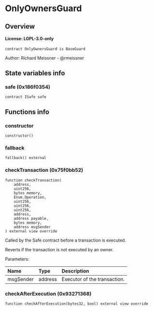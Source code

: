 # OnlyOwnersGuard

## Overview

#### License: LGPL-3.0-only

```solidity
contract OnlyOwnersGuard is BaseGuard
```

Author: Richard Meissner - @rmeissner
## State variables info

### safe (0x186f0354)

```solidity
contract ISafe safe
```


## Functions info

### constructor

```solidity
constructor()
```


### fallback

```solidity
fallback() external
```


### checkTransaction (0x75f0bb52)

```solidity
function checkTransaction(
    address,
    uint256,
    bytes memory,
    Enum.Operation,
    uint256,
    uint256,
    uint256,
    address,
    address payable,
    bytes memory,
    address msgSender
) external view override
```

Called by the Safe contract before a transaction is executed.

Reverts if the transaction is not executed by an owner.


Parameters:

| Name      | Type    | Description                  |
| :-------- | :------ | :--------------------------- |
| msgSender | address | Executor of the transaction. |

### checkAfterExecution (0x93271368)

```solidity
function checkAfterExecution(bytes32, bool) external view override
```

